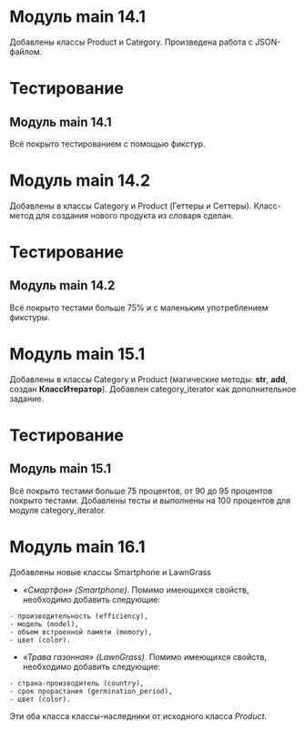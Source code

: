 # Модуль main 14.1
Добавлены классы Product и Category.
Произведена работа с JSON-файлом.

# Тестирование
## Модуль main 14.1
Всё покрыто тестированием с помощью фикстур.


# Модуль main 14.2
Добавлены в классы Category и Product (Геттеры и Сеттеры).
Класс-метод для создания нового продукта из словаря сделан.

# Тестирование
## Модуль main 14.2
Всё покрыто тестами больше 75% и с маленьким употреблением фикстуры.


# Модуль main 15.1
Добавлены в классы Category и Product
(магические методы: __str__, __add__, создан __КлассИтератор__).
Добавлен category_iterator как дополнительное задание.

# Тестирование 
## Модуль main 15.1
Всё покрыто тестами больше 75 процентов, от 90 до 95 процентов покрыто тестами.
Добавлены тесты и выполнены на 100 процентов для модуля category_iterator.

# Модуль main 16.1
Добавлены новые классы Smartphone и LawnGrass
- *«Смартфон» (Smartphone)*. Помимо имеющихся свойств, необходимо добавить следующие:
```
- производительность (efficiency),
- модель (model),
- объем встроенной памяти (memory),
- цвет (color).
```
  - *«Трава газонная» (LawnGrass)*. Помимо имеющихся свойств, необходимо добавить следующие:
```
- страна-производитель (country),
- срок прорастания (germination_period),
- цвет (color).
```
Эти оба класса классы-наследники от исходного класса *Product*.
